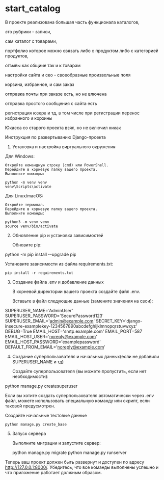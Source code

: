 # start_catalog

В проекте реализована большая часть функционала каталогов,

это рубрики - записи,

сам каталог с товарами,

портфолио которое можно связать либо с продуктом либо с категорией продуктов,

отзывы как общиие так и к товарам

настройки сайта и сео - своеобразные произвольные поля

корзина, избранное, и сам заказ

отправка почты при заказе есть, но не влючена

отправка простого сообщения с сайта есть

регистрация юзера и тд, в том числе при регистрации перенос избранного и корзины

Юкасса со старого проекта взял, но не включил никак


Инструкция по развертыванию Django-проекта
1. Установка и настройка виртуального окружения

Для Windows:

    Откройте командную строку (cmd) или PowerShell.
    Перейдите в корневую папку вашего проекта.
    Выполните команды:

    python -m venv venv
    venv\Scripts\activate

Для Linux/macOS:

    Откройте терминал.
    Перейдите в корневую папку вашего проекта.
    Выполните команды:

    python3 -m venv venv
    source venv/bin/activate

2. Обновление pip и установка зависимостей

    Обновите pip:

python -m pip install --upgrade pip

Установите зависимости из файла requirements.txt:

    pip install -r requirements.txt

3. Создание файла .env и добавление данных

    В корневой директории вашего проекта создайте файл .env.

    Вставьте в файл следующие данные (замените значения на свои):

SUPERUSER_NAME='AdminUser'
SUPERUSER_PASSWORD='SecurePassword123'
SUPERUSER_EMAIL='admin@example.com'
SECRET_KEY='django-insecure-examplekey-1234567890abcdefghijklmnopqrstuvwxyz'
DEBUG=True
EMAIL_HOST='smtp.example.com'
EMAIL_PORT=587
EMAIL_HOST_USER='noreply@example.com'
EMAIL_HOST_PASSWORD='examplepassword'
DEFAULT_FROM_EMAIL='noreply@example.com'



4. Создание суперпользователя и начальных данных(если не добавили SUPERUSER_NAME и тд)

    Создайте суперпользователя (вы можете пропустить, если нет необходимости):

python manage.py createsuperuser

Если вы хотите создать суперпользователя автоматически через .env файл, можете использовать специальную команду или скрипт, если таковой предусмотрен.

Создайте начальные тестовые данные

    python manage.py create_base

5. Запуск сервера

    Выполните миграции и запустите сервер:

    python manage.py migrate
    python manage.py runserver

Теперь ваш проект должен быть развернут и доступен по адресу http://127.0.0.1:8000/. Убедитесь, что все команды выполнены успешно и что приложение работает должным образом.
